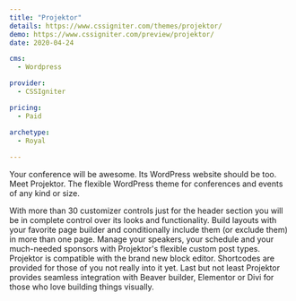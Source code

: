 ```yaml
---
title: "Projektor"
details: https://www.cssigniter.com/themes/projektor/
demo: https://www.cssigniter.com/preview/projektor/
date: 2020-04-24

cms: 
  - Wordpress

provider: 
  - CSSIgniter

pricing:
  - Paid

archetype:
  - Royal
  
---
```


Your conference will be awesome. Its WordPress website should be too. Meet Projektor. The flexible WordPress theme for conferences and events of any kind or size.

With more than 30 customizer controls just for the header section you will be in complete control over its looks and functionality. Build layouts with your favorite page builder and conditionally include them (or exclude them) in more than one page. Manage your speakers, your schedule and your much-needed sponsors with Projektor's flexible custom post types. Projektor is compatible with the brand new block editor. Shortcodes are provided for those of you not really into it yet. Last but not least Projektor provides seamless integration with Beaver builder, Elementor or Divi for those who love building things visually.
